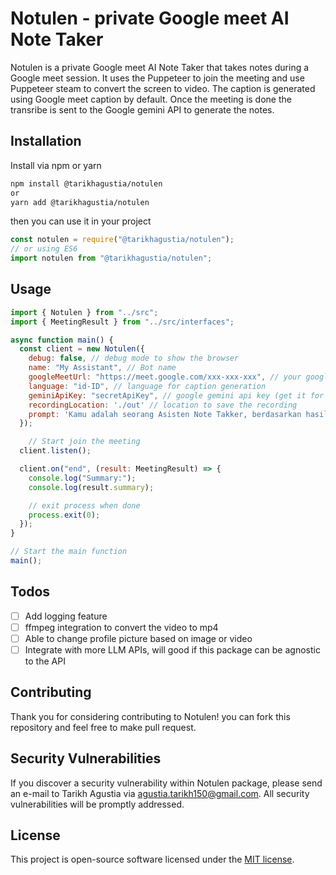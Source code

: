 # Notulen - private Google meet AI Note Taker

Notulen is a private Google meet AI Note Taker that takes notes during a Google meet session. It uses the Puppeteer to join the meeting and use Puppeteer steam to convert the screen to video. The caption is generated using Google meet caption by default. Once the meeting is done the transribe is sent to the Google gemini API to generate the notes.

## Installation

Install via npm or yarn

```bash
npm install @tarikhagustia/notulen
or
yarn add @tarikhagustia/notulen
```

then you can use it in your project

```javascript
const notulen = require("@tarikhagustia/notulen");
// or using ES6
import notulen from "@tarikhagustia/notulen";
```

## Usage

```javascript
import { Notulen } from "../src";
import { MeetingResult } from "../src/interfaces";

async function main() {
  const client = new Notulen({
    debug: false, // debug mode to show the browser
    name: "My Assistant", // Bot name
    googleMeetUrl: "https://meet.google.com/xxx-xxx-xxx", // your google meet link
    language: "id-ID", // language for caption generation
    geminiApiKey: "secretApiKey", // google gemini api key (get it for free)
    recordingLocation: './out' // location to save the recording
    prompt: 'Kamu adalah seorang Asisten Note Takker, berdasarkan hasil meeting berupa transribe dibawah ini tolong buatkan summary meeting\n' // Optional, this is the default prompt that will be used to generate the summary
  });

    // Start join the meeting
  client.listen();

  client.on("end", (result: MeetingResult) => {
    console.log("Summary:");
    console.log(result.summary);

    // exit process when done
    process.exit(0);
  });
}

// Start the main function
main();
```
## Todos
- [ ] Add logging feature
- [ ] ffmpeg integration to convert the video to mp4
- [ ] Able to change profile picture based on image or video
- [ ] Integrate with more LLM APIs, will good if this package can be agnostic to the API

## Contributing

Thank you for considering contributing to Notulen! you can fork this repository and feel free to make pull request.

## Security Vulnerabilities

If you discover a security vulnerability within Notulen package, please send an e-mail to Tarikh Agustia via [agustia.tarikh150@gmail.com](mailto:agustia.tarikh150@gmail.com). All security vulnerabilities will be promptly addressed.

## License

This project is open-source software licensed under the [MIT license](https://opensource.org/licenses/MIT).
